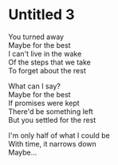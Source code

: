 Untitled 3
==========

You turned away  
Maybe for the best  
I can't live in the wake  
Of the steps that we take  
To forget about the rest  

What can I say?  
Maybe for the best  
If promises were kept  
There'd be something left  
But you settled for the rest  

I'm only half of what I could be  
With time, it narrows down  
Maybe...  
